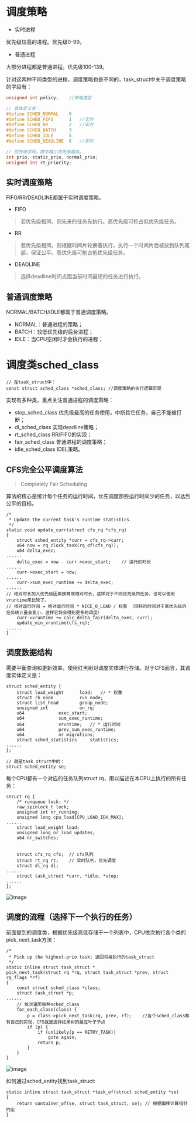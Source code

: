 # 调度策略

- 实时进程

优先级较高的进程。优先级0-99。

- 普通进程

大部分进程都是普通进程。优先级100-139。

针对这两种不同类型的进程，调度策略也是不同的，task_struct中关于调度策略的字段有：

```C
unsigned int policy;    //策略类型

// 具体定义有：
#define SCHED_NORMAL	0
#define SCHED_FIFO		1   //实时
#define SCHED_RR		2   //实时
#define SCHED_BATCH		3
#define SCHED_IDLE		5
#define SCHED_DEADLINE	6   //实时

// 优先级字段，数字越小优先级越高。
int prio, static_prio, normal_prio;
unsigned int rt_priority;
```

## 实时调度策略

FIFO/RR/DEADLINE都属于实时调度策略。

- FIFO

> 若优先级相同，则先来的任务先执行。高优先级可抢占低优先级任务。

- RR

> 若优先级相同，则根据时间片轮换着执行，执行一个时间片后被放到队列尾部，保证公平。高优先级可抢占低优先级任务。

- DEADLINE

> 选择deadline时间点距当前时间最短的任务进行执行。

## 普通调度策略

NORMAL/BATCH/IDLE都属于普通调度策略。

- NORMAL：普通进程的策略；
- BATCH：较低优先级的后台进程；
- IDLE：当CPU空闲时才会执行的进程；

# 调度类sched_class

```
// 在task_struct中：
const struct sched_class *sched_class; //调度策略的执行逻辑实现
```

实现有多种类，重点关注普通进程的调度策略：
- stop_sched_class 优先级最高的任务使用，中断其它任务，自己不能被打断；
- dl_sched_class 实现deadline策略；
- rt_sched_class RR/FIFO的实现；
- fair_sched_class 普通进程的调度策略；
- idle_sched_class IDEL策略。

## CFS完全公平调度算法

> Completely Fair Scheduling

算法的核心是统计每个任务的运行时间，优先调度那些运行时间少的任务，以达到公平的目标。

```
/*
 * Update the current task's runtime statistics.
 */
static void update_curr(struct cfs_rq *cfs_rq)
{
	struct sched_entity *curr = cfs_rq->curr;
	u64 now = rq_clock_task(rq_of(cfs_rq));
	u64 delta_exec;
......
	delta_exec = now - curr->exec_start;    // 运行的时长
......
	curr->exec_start = now;
......
	curr->sum_exec_runtime += delta_exec;
......
// 绝对时长加入优先级因素换算成相对时长，这样对于不同优先级的任务，也可以使用vruntime来比较了。
// 相对运行时间 = 绝对运行时间 * NICE_0_LOAD / 权重 （同样的时间对于高优先级的任务统计量会变小，这样它将会得到更多的调度）
	curr->vruntime += calc_delta_fair(delta_exec, curr);  
	update_min_vruntime(cfs_rq);
......
}
```

## 调度数据结构

需要平衡查询和更新效率，使用红黑树对调度实体进行存储。对于CFS而言，其调度实体定义是：

```
struct sched_entity {
	struct load_weight		load;   // * 权重
	struct rb_node			run_node;
	struct list_head		group_node;
	unsigned int			on_rq;
	u64				exec_start;
	u64				sum_exec_runtime;
	u64				vruntime;   // * 运行时间
	u64				prev_sum_exec_runtime;
	u64				nr_migrations;
	struct sched_statistics		statistics;
......
};

// 就是task_struct中的：
struct sched_entity se;
```

每个CPU都有一个对应的任务队列struct rq，用以描述在本CPU上执行的所有任务：
```
struct rq {
	/* runqueue lock: */
	raw_spinlock_t lock;
	unsigned int nr_running;
	unsigned long cpu_load[CPU_LOAD_IDX_MAX];
......
	struct load_weight load;
	unsigned long nr_load_updates;
	u64 nr_switches;


	struct cfs_rq cfs;  // cfs队列
	struct rt_rq rt;    // 实时队列，优先调度
	struct dl_rq dl;
......
	struct task_struct *curr, *idle, *stop;
......
};
```

![image](https://raw.githubusercontent.com/ingangi/blog/master/img/sched_structs.jpeg)

## 调度的流程（选择下一个执行的任务）

前面提到的调度类，根据优先级高低存储于一个列表中，CPU依次执行各个类的pick_next_task方法：

```
/*
 * Pick up the highest-prio task: 返回将被执行的task_struct
 */
static inline struct task_struct *
pick_next_task(struct rq *rq, struct task_struct *prev, struct rq_flags *rf)
{
	const struct sched_class *class;
	struct task_struct *p;
......
    // 依次遍历每种sched_class
	for_each_class(class) {
		p = class->pick_next_task(rq, prev, rf);    //各个sched_class都有自己的实现，CFS就是选择红黑树的最左叶子节点
		if (p) {
			if (unlikely(p == RETRY_TASK))
				goto again;
			return p;
		}
	}
}
```

![image](https://raw.githubusercontent.com/ingangi/blog/master/img/sched_pick_next_task.jpeg)

如何通过sched_entity找到task_struct:
```
static inline struct task_struct *task_of(struct sched_entity *se)
{
	return container_of(se, struct task_struct, se); // 根据偏移计算指针的宏
}
```